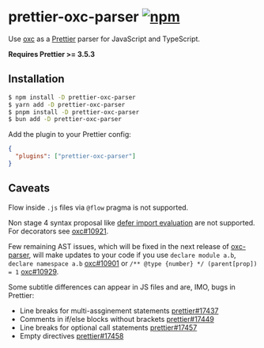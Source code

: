 # prettier-oxc-parser [![npm](https://img.shields.io/npm/v/prettier-oxc-parser)](https://www.npmjs.com/package/prettier-oxc-parser)

Use [oxc](https://github.com/oxc-project/oxc) as a [Prettier](https://prettier.io/) parser for JavaScript and TypeScript.

**Requires Prettier >= 3.5.3**

## Installation

```sh
$ npm install -D prettier-oxc-parser
$ yarn add -D prettier-oxc-parser
$ pnpm install -D prettier-oxc-parser
$ bun add -D prettier-oxc-parser
```

Add the plugin to your Prettier config:

```json
{
  "plugins": ["prettier-oxc-parser"]
}
```

## Caveats

Flow inside `.js` files via `@flow` pragma is not supported.

Non stage 4 syntax proposal like [defer import evaluation](https://github.com/tc39/proposal-defer-import-eval/) are not supported. For decorators see [oxc#10921](https://github.com/oxc-project/oxc/issues/10921).

Few remaining AST issues, which will be fixed in the next release of [oxc-parser](https://www.npmjs.com/package/oxc-parser), will make updates to your code if you use `declare module a.b`, `declare namespace a.b` [oxc#10901](https://github.com/oxc-project/oxc/issues/10901) or `/** @type {number} */ (parent[prop]) = 1` [oxc#10929](https://github.com/oxc-project/oxc/issues/10929).

Some subtitle differences can appear in JS files and are, IMO, bugs in Prettier:

- Line breaks for multi-assginement statements [prettier#17437](https://github.com/prettier/prettier/issues/17437)
- Comments in if/else blocks without brackets [prettier#17449](https://github.com/prettier/prettier/issues/17449)
- Line breaks for optional call statements [prettier#17457](https://github.com/prettier/prettier/issues/17457)
- Empty directives [prettier#17458](https://github.com/prettier/prettier/issues/17458)
